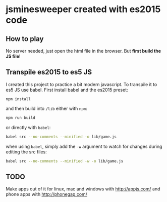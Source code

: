 # jsminesweeper created with es2015 code

## How to play
No server needed, just open the html file in the browser. But **first build the JS file**!

## Transpile es2015 to es5 JS
I created this project to practice a bit modern javascript. To transpile it to es5 JS use babel. First install babel and the es2015 preset:
```
npm install
```

and then build into `/lib` either with `npm`:

```bash
npm run build
```

or directly with `babel`:

```bash
babel src --no-comments --minified -o lib/game.js
```

when using `babel`, simply add the `-w` argument to watch for changes during editing the src files:
```bash
babel src --no-comments --minified -w -o lib/game.js
```

## TODO
Make apps out of it for linux, mac and windows with http://appjs.com/ and phone apps with http://phonegap.com/
